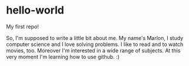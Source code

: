 # hello-world
My first repo!

So, I'm supposed to write a little bit about me. My name's Marlon, I study computer science and I love solving problems. I like to read and to watch movies, too. Moreover I'm interested in a wide range of subjects. At this very moment I'm learning how to use github. :)
